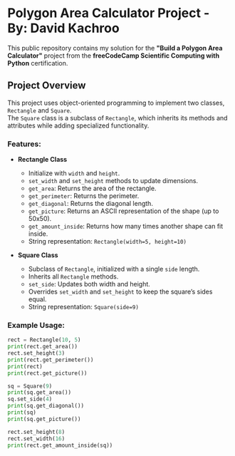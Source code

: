 # Polygon Area Calculator Project - By: David Kachroo

This public repository contains my solution for the **"Build a Polygon Area Calculator"** project from the **freeCodeCamp Scientific Computing with Python** certification.

## Project Overview
This project uses object-oriented programming to implement two classes, `Rectangle` and `Square`.  
The `Square` class is a subclass of `Rectangle`, which inherits its methods and attributes while adding specialized functionality.

### Features:
- **Rectangle Class**
  - Initialize with `width` and `height`.
  - `set_width` and `set_height` methods to update dimensions.
  - `get_area`: Returns the area of the rectangle.
  - `get_perimeter`: Returns the perimeter.
  - `get_diagonal`: Returns the diagonal length.
  - `get_picture`: Returns an ASCII representation of the shape (up to 50x50).
  - `get_amount_inside`: Returns how many times another shape can fit inside.
  - String representation: `Rectangle(width=5, height=10)`

- **Square Class**
  - Subclass of `Rectangle`, initialized with a single `side` length.
  - Inherits all `Rectangle` methods.
  - `set_side`: Updates both width and height.
  - Overrides `set_width` and `set_height` to keep the square’s sides equal.
  - String representation: `Square(side=9)`

### Example Usage:
```python
rect = Rectangle(10, 5)
print(rect.get_area())
rect.set_height(3)
print(rect.get_perimeter())
print(rect)
print(rect.get_picture())

sq = Square(9)
print(sq.get_area())
sq.set_side(4)
print(sq.get_diagonal())
print(sq)
print(sq.get_picture())

rect.set_height(8)
rect.set_width(16)
print(rect.get_amount_inside(sq))

